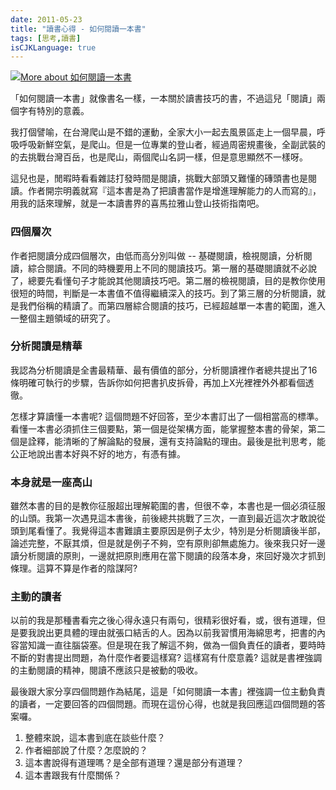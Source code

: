 ```yaml
---
date: 2011-05-23
title: "讀書心得 - 如何閱讀一本書"
tags: [思考,讀書]
isCJKLanguage: true
---
```


<a href="http://www.anobii.com/books/%E5%A6%82%E4%BD%95%E9%96%B1%E8%AE%80%E4%B8%80%E6%9C%AC%E6%9B%B8/9789570517989/006bff571e00d9a14b/" title="More about 如何閱讀一本書"><img alt="More about 如何閱讀一本書" src="http://image.anobii.com/anobi/image_book.php?type=5&amp;item_id=006bff571e00d9a14b&amp;time=0" title="More about 如何閱讀一本書" class="left" /></a>

「如何閱讀一本書」就像書名一樣，一本關於讀書技巧的書，不過這兒「閱讀」兩個字有特別的意義。

我打個譬喻，在台灣爬山是不錯的運動，全家大小一起去風景區走上一個早晨，呼吸呼吸新鮮空氣，是爬山。但是一位專業的登山者，經過周密規畫後，全副武裝的的去挑戰台灣百岳，也是爬山，兩個爬山名詞一樣，但是意思顯然不一樣呀。

這兒也是，閒暇時看看雜誌打發時間是閱讀，挑戰大部頭又難懂的磚頭書也是閱讀。作者開宗明義就寫『這本書是為了把讀書當作是增進理解能力的人而寫的』，用我的話來理解，就是一本讀書界的喜馬拉雅山登山技術指南吧。

### 四個層次

作者把閱讀分成四個層次，由低而高分別叫做 -- 基礎閱讀，檢視閱讀，分析閱讀，綜合閱讀。不同的時機要用上不同的閱讀技巧。第一層的基礎閱讀就不必說了，總要先看懂句子才能說其他閱讀技巧吧。第二層的檢視閱讀，目的是教你使用很短的時間，判斷是一本書值不值得繼續深入的技巧。到了第三層的分析閱讀，就是我們俗稱的精讀了。而第四層綜合閱讀的技巧，已經超越單一本書的範圍，進入一整個主題領域的研究了。

### 分析閱讀是精華

我認為分析閱讀是全書最精華、最有價值的部分，分析閱讀裡作者總共提出了16條明確可執行的步驟，告訴你如何把書扒皮拆骨，再加上X光裡裡外外都看個透徹。

怎樣才算讀懂一本書呢? 這個問題不好回答，至少本書訂出了一個相當高的標準。看懂一本書必須抓住三個要點，第一個是從架構方面，能掌握整本書的骨架，第二個是詮釋，能清晰的了解論點的發展，還有支持論點的理由。最後是批判思考，能公正地說出書本好與不好的地方，有憑有據。

### 本身就是一座高山

雖然本書的目的是教你征服超出理解範圍的書，但很不幸，本書也是一個必須征服的山頭。我第一次遇見這本書後，前後總共挑戰了三次，一直到最近這次才敢說從頭到尾看懂了。我覺得這本書難讀主要原因是例子太少，特別是分析閱讀後半部，論述完整，不厭其煩，但是就是例子不夠，空有原則卻無處施力。後來我只好一邊讀分析閱讀的原則，一邊就把原則應用在當下閱讀的段落本身，來回好幾次才抓到條理。這算不算是作者的陰謀阿?

### 主動的讀者

以前的我是那種書看完之後心得永遠只有兩句，很精彩很好看，或，很有道理，但是要我說出更具體的理由就張口結舌的人。因為以前我習慣用海綿思考，把書的內容當知識一直往腦袋塞。但是現在我了解這不夠，做為一個負責任的讀者，要時時不斷的對書提出問題，為什麼作者要這樣寫? 這樣寫有什麼意義? 這就是書裡強調的主動閱讀的精神，閱讀不應該只是被動的吸收。

最後跟大家分享四個問題作為結尾，這是「如何閱讀一本書」裡強調一位主動負責的讀者，一定要回答的四個問題。而現在這份心得，也就是我回應這四個問題的答案囉。

1. 整體來說，這本書到底在談些什麼？
1. 作者細部說了什麼？怎麼說的？
1. 這本書說得有道理嗎？是全部有道理？還是部分有道理？
1. 這本書跟我有什麼關係？
